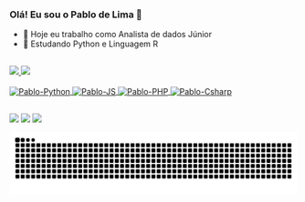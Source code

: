 ### Olá! Eu sou o Pablo de Lima 👋

- 🔭 Hoje eu trabalho como Analista de dados Júnior
- 🌱 Estudando Python e Linguagem R
##
<div>
  <a href="https://github.com/limapablode">
  <img height="180em" src="https://github-readme-stats.vercel.app/api?username=limapablode&show_icons=true&theme=dark&include_all_commits=true&count_private=true"/>
  <img height="160em" src="https://github-readme-stats.vercel.app/api/top-langs/?username=limapablode&layout=compact&langs_count=7&theme=dark"/>
</div>
  
<div style="display: inline_block"><br>
  <img align="center" alt="Pablo-Python" height="30" width="40" src="https://cdn.jsdelivr.net/gh/devicons/devicon/icons/python/python-original-wordmark.svg" />
  <img align="center" alt="Pablo-JS" height="30" width="40" src="https://cdn.jsdelivr.net/gh/devicons/devicon/icons/javascript/javascript-original.svg" />
  <img align="center" alt="Pablo-PHP" height="30" width="40" src="https://cdn.jsdelivr.net/gh/devicons/devicon/icons/php/php-plain.svg" />
  <img align="center" alt="Pablo-Csharp" height="30" width="40" src="https://cdn.jsdelivr.net/gh/devicons/devicon/icons/csharp/csharp-plain.svg" />
</div>
  
##
  
<div> 
  <a href="https://www.linkedin.com/in/pablo-de-lima-3b4850202/" target="_blank"><img src="https://img.shields.io/badge/-LinkedIn-%230077B5?style=for-the-badge&logo=linkedin&logoColor=white" target="_blank"></a>
  <a href = "mailto:limapablode@gmail.com"><img src="https://img.shields.io/badge/-Gmail-%23333?style=for-the-badge&logo=gmail&logoColor=white" target="_blank"></a>
  <a href = "https://wa.me/+5566996308200"><img src="https://img.shields.io/badge/WhatsApp-25D366?style=for-the-badge&logo=whatsapp&logoColor=white" target="_blank"></a>
 
  ![Snake animation](https://github.com/limapablode/limapablode/blob/output/github-contribution-grid-snake.svg)
  
  </div>
